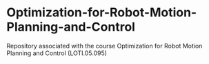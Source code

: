 # Optimization-for-Robot-Motion-Planning-and-Control
Repository associated with the course Optimization for Robot Motion Planning and Control (LOTI.05.095)
